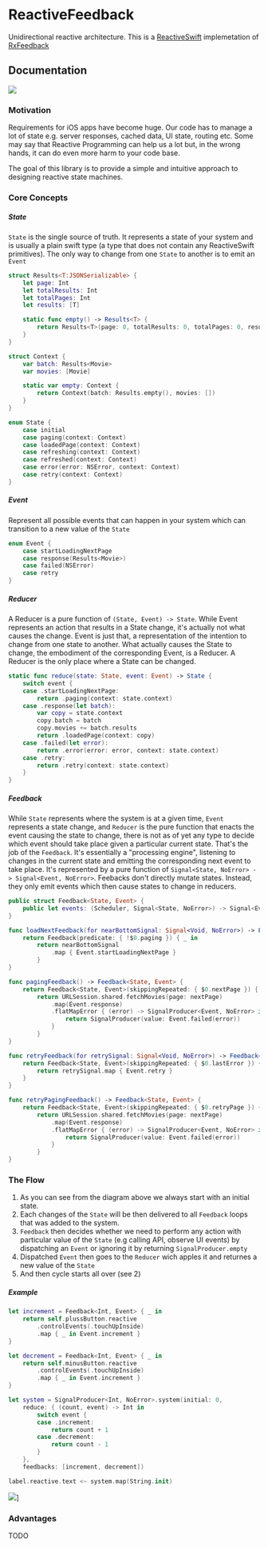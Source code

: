 # ReactiveFeedback

Unidirectional reactive architecture. This is a [ReactiveSwift](https://github.com/ReactiveCocoa/ReactiveSwift) implemetation of [RxFeedback](https://github.com/kzaher/RxFeedback)

## Documentation

![](diagrams/ReactiveFeedback.jpg)

### Motivation

Requirements for iOS apps have become huge. Our code has to manage a lot of state e.g. server responses, cached data, UI state, routing etc. Some may say that Reactive Programming can help us a lot but, in the wrong hands, it can do even more harm to your code base.

The goal of this library is to provide a simple and intuitive approach to designing reactive state machines.

### Core Concepts

##### State 

`State` is the single source of truth. It represents a state of your system and is usually a plain swift type (a type that does not contain any ReactiveSwift primitives). The only way to change from one `State` to another is to emit an `Event`

```swift
struct Results<T:JSONSerializable> {
    let page: Int
    let totalResults: Int
    let totalPages: Int
    let results: [T]

    static func empty() -> Results<T> {
        return Results<T>(page: 0, totalResults: 0, totalPages: 0, results: [])
    }
}

struct Context {
    var batch: Results<Movie>
    var movies: [Movie]

    static var empty: Context {
        return Context(batch: Results.empty(), movies: [])
    }
}

enum State {
    case initial
    case paging(context: Context)
    case loadedPage(context: Context)
    case refreshing(context: Context)
    case refreshed(context: Context)
    case error(error: NSError, context: Context)
    case retry(context: Context)
}
```

##### Event

Represent all possible events that can happen in your system which can transition to a new value of the `State`

```swift
enum Event {
    case startLoadingNextPage
    case response(Results<Movie>)
    case failed(NSError)
    case retry
}
```

##### Reducer 

A Reducer is a pure function of `(State, Event) -> State`. While Event represents an action that results in a State change, it's actually not what causes the change. Event is just that, a representation of the intention to change from one state to another. What actually causes the State to change, the embodiment of the corresponding Event, is a Reducer. A Reducer is the only place where a State can be changed.

```swift
static func reduce(state: State, event: Event) -> State {
    switch event {
    case .startLoadingNextPage:
        return .paging(context: state.context)
    case .response(let batch):
        var copy = state.context
        copy.batch = batch
        copy.movies += batch.results
        return .loadedPage(context: copy)
    case .failed(let error):
        return .error(error: error, context: state.context)
    case .retry:
        return .retry(context: state.context)
    }
}
```

##### Feedback

While `State` represents where the system is at a given time, `Event` represents a state change, and `Reducer` is the pure function that enacts the event causing the state to change, there is not as of yet any type to decide which event should take place given a particular current state. That's the job of the `Feedback`. It's essentially a "processing engine", listening to changes in the current state and emitting the corresponding next event to take place. It's represented by a pure function of `Signal<State, NoError> -> Signal<Event, NoError>`. Feebacks don't directly mutate states. Instead, they only emit events which then cause states to change in reducers.

```swift
public struct Feedback<State, Event> {
    public let events: (Scheduler, Signal<State, NoError>) -> Signal<Event, NoError>
}

func loadNextFeedback(for nearBottomSignal: Signal<Void, NoError>) -> Feedback<State, Event> {
    return Feedback(predicate: { !$0.paging }) { _ in
        return nearBottomSignal
            .map { Event.startLoadingNextPage }
        }
}

func pagingFeedback() -> Feedback<State, Event> {
    return Feedback<State, Event>(skippingRepeated: { $0.nextPage }) { (nextPage) -> SignalProducer<Event, NoError> in
        return URLSession.shared.fetchMovies(page: nextPage)
            .map(Event.response)
            .flatMapError { (error) -> SignalProducer<Event, NoError> in
                return SignalProducer(value: Event.failed(error))
            }
        }
}

func retryFeedback(for retrySignal: Signal<Void, NoError>) -> Feedback<State, Event> {
    return Feedback<State, Event>(skippingRepeated: { $0.lastError }) { _ -> Signal<Event, NoError> in
        return retrySignal.map { Event.retry }
    }
}

func retryPagingFeedback() -> Feedback<State, Event> {
    return Feedback<State, Event>(skippingRepeated: { $0.retryPage }) { (nextPage) -> SignalProducer<Event, NoError> in
        return URLSession.shared.fetchMovies(page: nextPage)
            .map(Event.response)
            .flatMapError { (error) -> SignalProducer<Event, NoError> in
                return SignalProducer(value: Event.failed(error))
            }
        }
}
```

### The Flow

1. As you can see from the diagram above we always start with an initial state.
2. Each changes of the `State` will be then delivered to all `Feedback` loops that was added to the system.
3. `Feedback` then decides whether we need to perform any action with particular value of the `State` (e.g calling API, observe UI events) by dispatching an `Event` or ignoring it by returning `SignalProducer.empty`
4. Dispatched `Event` then goes to the `Reducer` wich apples it and returnes a new value of the `State`
5. And then cycle starts all over (see 2)

##### Example
```swift
let increment = Feedback<Int, Event> { _ in
    return self.plussButton.reactive
        .controlEvents(.touchUpInside)
        .map { _ in Event.increment }
}

let decrement = Feedback<Int, Event> { _ in
    return self.minusButton.reactive
        .controlEvents(.touchUpInside)
        .map { _ in Event.increment }
}

let system = SignalProducer<Int, NoError>.system(initial: 0,
    reduce: { (count, event) -> Int in
        switch event {
        case .increment:
            return count + 1
        case .decrement:
            return count - 1
        }
    },
    feedbacks: [increment, decrement])

label.reactive.text <~ system.map(String.init)
```

![](diagrams/increment_example.gif)]

### Advantages 

TODO
